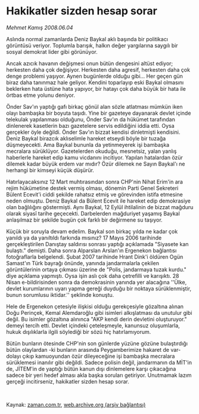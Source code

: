 # Hakikatler sizden hesap sorar

*Mehmet Kamış 2008.06.04*

<tr><td class="metin" colspan="2" style="padding-top: 20px; padding-left: 5px; padding-right: 10px;">Aslında normal zamanlarda Deniz Baykal aklı başında bir politikacı görüntüsü veriyor. Toplumla barışık, halkın değer yargılarına saygılı bir sosyal demokrat lider gibi görünüyor.</td></tr><tr><td class="metin" colspan="2" style="padding-top: 20px; padding-left: 5px; padding-right: 10px;"><p>Ancak azıcık havanın değişmesi onun bütün dengesini altüst ediyor; herkesten daha çok değişiyor. Herkesten daha agresif, herkesten daha çok denge problemi yaşıyor. Aynen bugünlerde olduğu gibi... Her geçen gün biraz daha tanınmaz hale geliyor. Kendini toparlayıp eski Baykal olmasını beklerken hata üstüne hata yapıyor, bir hatayı çok daha büyük bir hata ile örtbas etme yolunu deniyor. 
<p>Önder Sav'ın yaptığı gafı birkaç gönül alan sözle atlatması mümkün iken olayı bambaşka bir boyuta taşıdı. Yine bir gazeteye dayanarak devlet içinde telekulak yapılanması olduğunu, Önder Sav'ın da hükümet tarafından dinlenerek kasetlerin bazı gazetelere servis edildiğini iddia etti. Oysa gerçekler öyle değildi. Önder Sav'ın bizzat kendisi dinletmişti kendisini. Deniz Baykal birazcık aklıselimle hareket etseydi böyle bir tuzağa düşmeyecekti. Ama Baykal bununla da yetinmeyerek işi bambaşka mecralara sürüklüyor. Gazetelerden okuduğu, mesnetsiz, yalan yanlış haberlerle hareket edip kamu vicdanını incitiyor. Yapılan hatalardan özür dilemek kadar büyük erdem var mıdır? Özür dilemek ne Sayın Baykal'ı ne herhangi bir kimseyi küçük düşürür.
<p>Hatırlayacaksınız 12 Mart muhtırasından sonra CHP'nin Nihat Erim'in ara rejim hükümetine destek vermiş olması, dönemin Parti Genel Sekreteri Bülent Ecevit'i ciddi şekilde rahatsız etmiş ve görevinden istifa etmesine neden olmuştu. Deniz Baykal da Bülent Ecevit ile hareket edip demokrasiye olan bağlılığını göstermişti. Aynı Baykal, 12 Eylül ihtilalinin de bizzat mağduru olarak siyasî tarihe geçecekti. Darbelerden mağduriyet yaşamış Baykal anlaşılmaz bir şekilde bugün çok farklı bir değirmene su taşıyor. 
<p>Küçük bir soruyla devam edelim. Baykal son birkaç yılda ne kadar çok yanıldı ya da yanıltıldı farkında mısınız? 17 Mayıs 2006 tarihinde gerçekleştirilen Danıştay saldırısı sonrası yaptığı açıklamada "Siyasete kan bulaştı." demişti. Daha sonra Alparslan Arslan'ın Ergenekon bağlantısı fotoğraflarla belgelendi. Şubat 2007 tarihinde Hrant Dink'i öldüren Ogün Samast'ın Türk bayrağı önünde, yanında jandarmalarla çekilen görüntülerinin ortaya çıkması üzerine de "Polis, jandarmaya tuzak kurdu." diye açıklama yapmıştı. Oysa işin aslı çok daha çetrefilli ve karışıktı. 28 Nisan e-bildirisinden sonra da demokrasinin yanında yer alacağına ''Ülke, devlet kurumlarının uyarı yapma gereği duyduğu bir noktaya sürüklenmiştir, bunun sorumlusu iktidar.'' şeklinde konuştu. 
<p>Hele de Ergenekon çetesiyle ilişkisi olduğu gerekçesiyle gözaltına alınan Doğu Perinçek, Kemal Alemdaroğlu gibi isimleri alkışlatması da unutulur gibi değil. Bu isimler gözaltına alınınca "AKP kendi derin devletini oluşturuyor." demeyi tercih etti. Devlet içindeki çeteleşmeyle, kanunsuz oluşumlarla, hukuk dışılıklarla ilgili söylediği bir sözü hiç hatırlamıyorum. 
<p>Bütün bunların ötesinde CHP'nin son günlerde yüzüne gözüne bulaştırdığı bütün olaylardan -ki bunların arasında Peygamberimize hakaret de var- dolayı çıkıp kamuoyundan özür dileyeceğine işi bambaşka mecralara sürüklemesi inanılır gibi değildi. Sadece polisin değil, jandarmanın da MİT'in de, JİTEM'in de yaptığı bütün kanun dışı dinlemelere karşı çıkacağına sadece bir yeri hedef alması akla başka soruları getiriyor. Unutmamak lazım gerçeği incitirseniz, hakikatler sizden hesap sorar.
<p><br/></p></p></p></p></p></p></p></td></tr>

Kaynak: [zaman.com.tr](http://zaman.com.tr/yazar.do?yazino=697598), [web.archive.org (arşiv bağlantısı)](http://web.archive.org/web/20080607031647/http://www.zaman.com.tr:80/yazar.do?yazino=697598)
